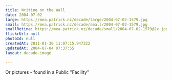 ```yaml
---
title: Writing on the Wall
date: 2004-07-02
large: https://mea.patrick.nz/decade/large/2004-07-02-1579.jpg
small: https://mea.patrick.nz/decade/small/2004-07-02-1579.jpg
smallRetina: https://mea.patrick.nz/decade/small/2004-07-02-1579@2x.jpg
flickrUrl: null
photoId: null
createdAt: 2011-01-30 11:07:15.947322
updatedAt: 2004-07-04 07:37:55
layout: decade-image

---
```

Or pictures - found in a Public "Facility"

